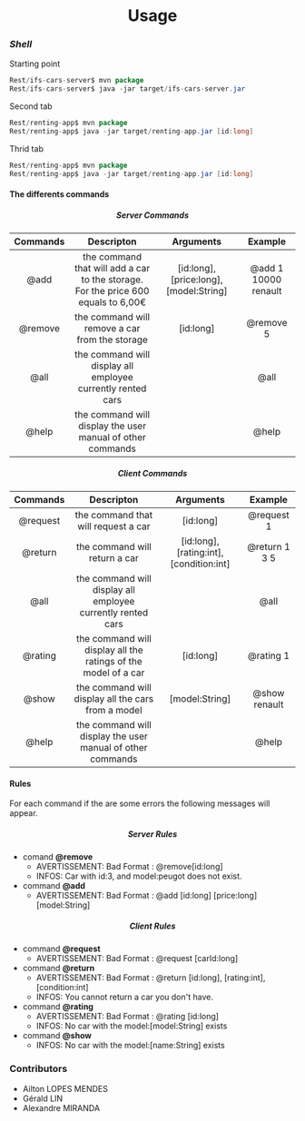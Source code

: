 # <center>Usage</center>
### *Shell*
Starting point
```java
Rest/ifs-cars-server$ mvn package
Rest/ifs-cars-server$ java -jar target/ifs-cars-server.jar
```

Second tab
```java
Rest/renting-app$ mvn package
Rest/renting-app$ java -jar target/renting-app.jar [id:long]
```

Thrid tab
```java
Rest/renting-app$ mvn package
Rest/renting-app$ java -jar target/renting-app.jar [id:long]
```

#### The differents commands 
##### <center>*Server Commands*</center>
|Commands|Descripton|Arguments|Example|
|:------:|:--------:|:-------:|:-----:|
|@add|the command that will add a car to the storage.<br>For the price 600 equals to 6,00€|[id:long], [price:long], [model:String]|@add 1 10000 renault|
|@remove|the command will remove a car from the storage|[id:long]|@remove 5|
|@all|the command will display all employee currently rented cars||@all|
|@help|the command will display the user manual of other commands||@help|

##### <center>*Client Commands*</center>
|Commands|Descripton|Arguments|Example|
|:------:|:--------:|:-------:|:-----:|
|@request|the command that will request a car|[id:long]|@request 1|
|@return|the command will return a car|[id:long], [rating:int], [condition:int]|@return 1 3 5|
|@all|the command will display all employee currently rented cars||@all|
|@rating|the command will display all the ratings of the model of a car|[id:long]|@rating 1
|@show|the command will display all the cars from a model|[model:String]|@show renault
|@help|the command will display the user manual of other commands||@help|

#### Rules

For each command if the are some errors the following messages will appear.
##### <center>*Server Rules*</center>
- comand **@remove**
    - AVERTISSEMENT: Bad Format : @remove[id:long]
    - INFOS: Car with id:3, and model:peugot does not exist.
- command **@add** 
    - AVERTISSEMENT: Bad Format : @add [id:long] [price:long] [model:String]

##### <center>*Client Rules*</center>
- command **@request**
    - AVERTISSEMENT: Bad Format : @request [carId:long]
- command **@return**
    - AVERTISSEMENT: Bad Format : @return [id:long], [rating:int], [condition:int]
    - INFOS: You cannot return a car you don't have.
- command **@rating**
    - AVERTISSEMENT: Bad Format : @rating [id:long]
    - INFOS: No car with the model:[model:String] exists
- command **@show**
    - INFOS: No car with the model:[name:String] exists

### Contributors

- Ailton LOPES MENDES
- Gérald LIN
- Alexandre MIRANDA

